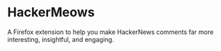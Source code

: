 # HackerMeows
A Firefox extension to help you make HackerNews comments far more interesting, insightful, and engaging.
